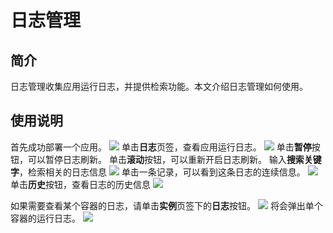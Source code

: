# 日志管理 #
## 简介
日志管理收集应用运行日志，并提供检索功能。本文介绍日志管理如何使用。

## 使用说明
首先成功部署一个应用。
![](/images/log-app.png) 
单击**日志**页签，查看应用运行日志。
![](/images/log-detail.jpg) 
单击**暂停**按钮，可以暂停日志刷新。
单击**滚动**按钮，可以重新开启日志刷新。
输入**搜索关键字**，检索相关的日志信息
![](/images/search.png) 
单击一条记录，可以看到这条日志的连续信息。
![](/images/search-detail.png) 
单击**历史**按钮，查看日志的历史信息
![](/images/log-history.png) 


如果需要查看某个容器的日志，请单击**实例**页签下的**日志**按钮。
![](/images/search-single.png) 
将会弹出单个容器的运行日志。
![](/images/log-single.png) 


